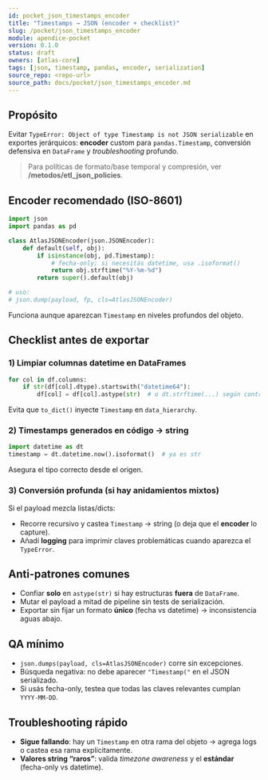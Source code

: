 ```yaml
---
id: pocket_json_timestamps_encoder
title: "Timestamps → JSON (encoder + checklist)"
slug: /pocket/json_timestamps_encoder
module: apendice-pocket
version: 0.1.0
status: draft
owners: [atlas-core]
tags: [json, timestamp, pandas, encoder, serialization]
source_repo: <repo-url>
source_path: docs/pocket/json_timestamps_encoder.md
---
```


## Propósito
Evitar `TypeError: Object of type Timestamp is not JSON serializable` en exportes jerárquicos: **encoder** custom para `pandas.Timestamp`, conversión defensiva en `DataFrame` y *troubleshooting* profundo. <!-- removed contentReference -->

> Para políticas de formato/base temporal y compresión, ver **/metodos/etl_json_policies**.

## Encoder recomendado (ISO-8601)
~~~python
import json
import pandas as pd

class AtlasJSONEncoder(json.JSONEncoder):
    def default(self, obj):
        if isinstance(obj, pd.Timestamp):
            # fecha-only; si necesitás datetime, usa .isoformat()
            return obj.strftime("%Y-%m-%d")
        return super().default(obj)

# uso:
# json.dump(payload, fp, cls=AtlasJSONEncoder)
~~~

Funciona aunque aparezcan `Timestamp` en niveles profundos del objeto.&#x20;

## Checklist antes de exportar

### 1) Limpiar columnas datetime en DataFrames

~~~python
for col in df.columns:
    if str(df[col].dtype).startswith("datetime64"):
        df[col] = df[col].astype(str)  # o dt.strftime(...) según contrato
~~~

Evita que `to_dict()` inyecte `Timestamp` en `data_hierarchy`.&#x20;

### 2) Timestamps generados en código → string

~~~python
import datetime as dt
timestamp = dt.datetime.now().isoformat()  # ya es str
~~~

Asegura el tipo correcto desde el origen.&#x20;

### 3) Conversión profunda (si hay anidamientos mixtos)

Si el payload mezcla listas/dicts:

* Recorre recursivo y castea `Timestamp` → string (o deja que el **encoder** lo capture).
* Añadí **logging** para imprimir claves problemáticas cuando aparezca el `TypeError`.&#x20;

## Anti-patrones comunes

* Confiar **solo** en `astype(str)` si hay estructuras **fuera** de `DataFrame`.
* Mutar el payload a mitad de pipeline sin tests de serialización.
* Exportar sin fijar un formato **único** (fecha vs datetime) → inconsistencia aguas abajo.

## QA mínimo

* `json.dumps(payload, cls=AtlasJSONEncoder)` corre sin excepciones.
* Búsqueda negativa: no debe aparecer `"Timestamp("` en el JSON serializado.
* Si usás fecha-only, testea que todas las claves relevantes cumplan `YYYY-MM-DD`.

## Troubleshooting rápido

* **Sigue fallando**: hay un `Timestamp` en otra rama del objeto → agrega logs o castea esa rama explícitamente.
* **Valores string “raros”**: valida *timezone awareness* y el **estándar** (fecha-only vs datetime).&#x20;

